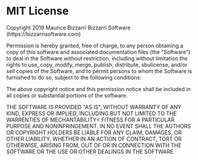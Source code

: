 <h1>MIT License</h2>
Copyright 2019 Maurice Bizzarri Bizzarri Software (https://bizzarrisoftware.com)<br />

Permission is hereby granted, free of charge, to any person obtaining a copy of this software and associated documentation files (the "Software") to deal in the Software without restriction, including without limitation the rights to use, copy, modify, merge, publish, distribute, sbulicense, and/or sell copies of the Software, and to permit persons to whom the Software is furnished to do so, subject to the following conditions:<br />

The above copyright notice and this permission notice shall be included in all copies or substantial portions of the software.<br />

THE SOFTWARE IS PROVIDED "AS IS", WITHOUT WARRANTY OF ANY KIND, EXPRESS OR IMPLIED, INCLUDING BUT NOT LIMITED TO THE WARRENTIES OF MECHANTABILITY< FITNESS FOR A PARTICULAR PURPOSE AND NONINFRINGEMENT. IN NO EVENT SHALL THE AUTHORS OR COPYRIGHT HOLDERS BE LIABLE FOR ANY CLAIM, DAMAGES, OR OTHER LIABILITY, WHETHER IN AN ACTION OF CONTRACT, TORT OR OTHERWISE, ARISING FROM, OUT OF OR IN CONNECTION WITH THE SOFTWARE OR THE USE OR OTHER DEALINGS IN THE SOFTWARE.<br />


